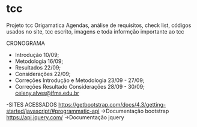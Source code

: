 # tcc
Projeto tcc Origamatica
Agendas, análise de requisitos, check list, códigos usados no site, tcc escrito, imagens e toda informção importante ao tcc


CRONOGRAMA
- Introdução 10/09;
- Metodologia 16/09;
- Resultados 22/09;
- Considerações 22/09;
- Correções Introdução e Metodologia 23/09 - 27/09;
- Correções Resultado Considerações 28/09 - 30/09;
celeny.alves@ifms.edu.br

-SITES ACESSADOS
https://getbootstrap.com/docs/4.3/getting-started/javascript/#programmatic-api ->Documentação bootstrap
https://api.jquery.com/ ->Documentação jquery
